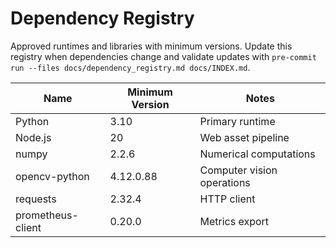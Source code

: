 # Dependency Registry

Approved runtimes and libraries with minimum versions.
Update this registry when dependencies change and validate updates with `pre-commit run --files docs/dependency_registry.md docs/INDEX.md`.

| Name | Minimum Version | Notes |
| --- | --- | --- |
| Python | 3.10 | Primary runtime |
| Node.js | 20 | Web asset pipeline |
| numpy | 2.2.6 | Numerical computations |
| opencv-python | 4.12.0.88 | Computer vision operations |
| requests | 2.32.4 | HTTP client |
| prometheus-client | 0.20.0 | Metrics export |
